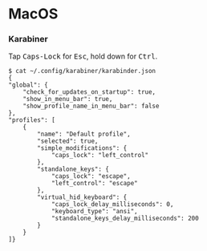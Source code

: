 # MacOS

### Karabiner

Tap <kbd>Caps-Lock</kbd> for <kbd>Esc</kbd>, hold down for <kbd>Ctrl</kbd>.

    $ cat ~/.config/karabiner/karabinder.json
    {
    "global": {
        "check_for_updates_on_startup": true,
        "show_in_menu_bar": true,
        "show_profile_name_in_menu_bar": false
    },
    "profiles": [
        {
            "name": "Default profile",
            "selected": true,
            "simple_modifications": {
                "caps_lock": "left_control"
            },
            "standalone_keys": {
                "caps_lock": "escape",
                "left_control": "escape"
            },
            "virtual_hid_keyboard": {
                "caps_lock_delay_milliseconds": 0,
                "keyboard_type": "ansi",
                "standalone_keys_delay_milliseconds": 200
            }
        }
    ]}
